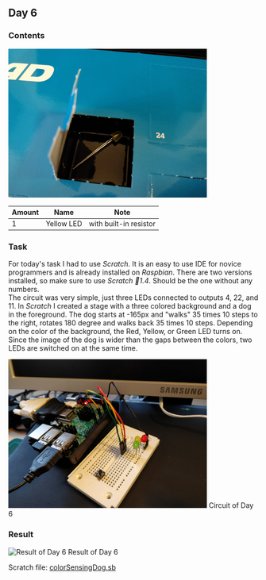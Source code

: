 ## Day 6

### Contents
![Contents of Day 6](assets/IMG_20171206_072003.jpg)

Amount | Name | Note
---|---|---
1 | Yellow LED | with built-in resistor

### Task
For today's task I had to use *Scratch*.
It is an easy to use IDE for novice programmers and is already installed on *Raspbian*.
There are two versions installed, so make sure to use *Scratch    1.4*. Should be the one without any numbers.  
The circuit was very simple, just three LEDs connected to outputs 4, 22, and 11.
In *Scratch* I created a stage with a three colored background and a dog in the foreground.
The dog starts at -165px and "walks" 35 times 10 steps to the right, rotates 180 degree and walks back 35 times 10 steps.
Depending on the color of the background, the Red, Yellow, or Green LED turns on.
Since the image of the dog is wider than the gaps between the colors, two LEDs are switched on at the same time.

![Circuit of Day 6](assets/IMG_20171206_093342.jpg)
Circuit of Day 6

### Result

![Result of Day 6](assets/day6_colorSensingDog.gif)
Result of Day 6

Scratch file: [colorSensingDog.sb](colorSensingDog.sb)
